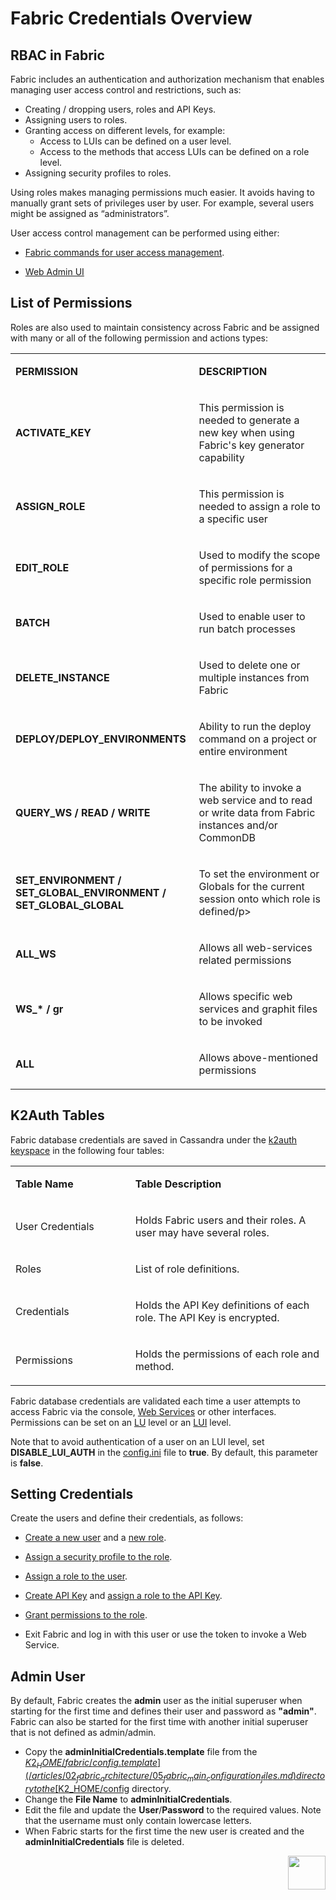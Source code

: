 # Fabric Credentials Overview

## RBAC in Fabric 
Fabric includes an authentication and authorization mechanism that enables managing user access control and restrictions, such as:

- Creating / dropping users, roles and API Keys.
- Assigning users to roles.
- Granting access on different levels, for example:
  - Access to LUIs can be defined on a user level.
  - Access to the methods that access LUIs can be defined on a role level.
- Assigning security profiles to roles.

Using roles makes managing permissions much easier. It avoids having to manually grant sets of privileges user by user. For example, several users might be assigned as “administrators”. 

User access control management can be performed using either:

- [Fabric commands for user access management](/articles/17_fabric_credentials/02_fabric_credentials_commands.md).

- [Web Admin UI](/articles/30_web_framework/03_web_admin_application.md)

##  List of Permissions 
Roles are also used to maintain consistency across Fabric and be assigned with many or all of the following permission and actions types:


<table>
<tbody>
<tr>
<td width="300pxl">
<p><strong>PERMISSION</strong></p>
</td>
<td width="600pxl">
<p><strong>DESCRIPTION</strong></p>
</td>
</tr>
<tr>
<td width="300pxl">
<p><strong>ACTIVATE_KEY</strong></p>
</td>
<td width="600pxl">
<p>This permission is needed to generate a new key when using Fabric's key generator capability</p>
</td>
</tr>
<tr>
<td width="300pxl">
<p><strong>ASSIGN_ROLE</strong></p>
</td>
<td width="600pxl">
<p>This permission is needed to assign a role to a specific user</p>
</td>
</tr>
<tr>
<td width="300pxl">
<p><strong>EDIT_ROLE</strong></p>
</td>
<td width="600pxl">
<p>Used to modify the scope of permissions for a specific role permission</p>
</td>
</tr>
<tr>
<td width="300pxl">
<p><strong>BATCH</strong></p>
</td>
<td width="600pxl">
<p>Used to enable user to run batch processes</p>
</td>
</tr>
<tr>
<td width="300pxl">
<p><strong>DELETE_INSTANCE</strong></p>
</td>
<td width="600pxl">
<p>Used to delete one or multiple instances from Fabric</p>
</td>
</tr>
<tr>
<td width="300pxl">
<p><strong>DEPLOY/DEPLOY_ENVIRONMENTS</strong></p>
</td>
<td width="600pxl">
<p>Ability to run the deploy command on a project or entire environment</p>
</td></tr>
<tr>
<td width="300pxl">
<p><strong>QUERY_WS / READ / WRITE</strong></p>
</td>
<td width="600pxl">
<p>The ability to invoke a web service and to read or write data from Fabric instances and/or CommonDB</p>
</td></tr>
<tr>
<td width="300pxl">
<p><strong>SET_ENVIRONMENT / SET_GLOBAL_ENVIRONMENT / SET_GLOBAL_GLOBAL</strong></p>
</td>
<td width="600pxl">
<p>To set the environment or Globals for the current session onto which role is defined/p>
</td></tr>
<tr>
<td width="300pxl">
<p><strong>ALL_WS</strong></p>
</td>
<td width="600pxl">
<p>Allows all web-services related permissions</p>
</td></tr>
<tr>
<td width="300pxl">
<p><strong>WS_* / gr<LUNAME></strong></p>
</td>
<td width="600pxl">
<p>Allows specific web services and graphit files to be invoked</p>
</td></tr>
<tr>
<td width="300pxl">
<p><strong>ALL</strong></p>
</td>
<td width="600pxl">
<p>Allows above-mentioned permissions</p>
</td></tr>
</table>


## K2Auth Tables

Fabric database credentials are saved in Cassandra under the [k2auth keyspace](/articles/02_fabric_architecture/06_cassandra_keyspaces_for_fabric.md) in the following four tables:  

<table>
<tbody>
<tr>
<td width="300pxl">
<p><strong>Table Name</strong></p>
</td>
<td width="600pxl">
<p><strong>Table Description</strong></p>
</td>
</tr>
<tr>
<td width="300pxl">
<p>User Credentials</p>
</td>
<td width="600pxl">
<p>Holds Fabric users and their roles. A user may have several roles.</p>
</td>
</tr>
<tr>
<td width="300pxl">
<p>Roles</p>
</td>
<td width="600pxl">
<p>List of role definitions.</p>
</td>
</tr>
<tr>
<td width="300pxl">
<p>Credentials</p>
</td>
<td width="600pxl">
<p>Holds the API Key definitions of each role. The API Key is encrypted.</p>
</td>
</tr>
<tr>
<td width="300pxl">
<p>Permissions</p>
</td>
<td width="600pxl">
<p>Holds the permissions of each role and method.</p>
</td>
</tr>
</tbody>
</table>


Fabric database credentials are validated each time a user attempts to access Fabric via the console, [Web Services](/articles/15_web_services_and_graphit/01_web_services_overview.md) or other interfaces. Permissions can be set on an [LU](/articles/01_fabric_overview/02_fabric_glossary.md#lu--lut) level or an [LUI](/articles/01_fabric_overview/02_fabric_glossary.md#lui) level.

Note that to avoid authentication of a user on an LUI level, set **DISABLE_LUI_AUTH** in the [config.ini](/articles/02_fabric_architecture/05_fabric_main_configuration_files.md#configini) file to **true**. By default, this parameter is **false**.

## Setting Credentials

Create the users and define their credentials, as follows: 

- [Create a new user](/articles/17_fabric_credentials/02_fabric_credentials_commands.md#create-user) and a [new role](/articles/17_fabric_credentials/02_fabric_credentials_commands.md#create-role).
- [Assign a security profile to the role](/articles/17_fabric_credentials/02_fabric_credentials_commands.md#assign-security_profile-security_profile-to-role-role).
- [Assign a role to the user](/articles/17_fabric_credentials/02_fabric_credentials_commands.md#assign-role-role-to-user-user).
- [Create API Key](/articles/17_fabric_credentials/02_fabric_credentials_commands.md#create-token)  and [assign a role to the API Key](/articles/17_fabric_credentials/02_fabric_credentials_commands.md#assign-role-role-to-token-token).
- [Grant permissions to the role](/articles/17_fabric_credentials/02_fabric_credentials_commands.md#grant-command).

- Exit Fabric and log in with this user or use the token to invoke a Web Service.

## Admin User

By default, Fabric creates the **admin** user as the initial superuser when starting for the first time and defines their user and password as **"admin"**. Fabric can also be started for the first time with another initial superuser that is not defined as admin/admin.  

- Copy the **adminInitialCredentials.template** file from the [$K2_HOME/fabric/config.template](/articles/02_fabric_architecture/05_fabric_main_configuration_files.md) directory to the [$K2_HOME/config](/articles/02_fabric_architecture/02_fabric_directories.md#k2_homeconfig) directory.
- Change the **File Name** to **adminInitialCredentials**.
- Edit the file and update the **User**/**Password** to the required values. Note that the username must only contain lowercase letters.
- When Fabric starts for the first time the new user is created and the **adminInitialCredentials** file is deleted.

[<img align="right" width="60" height="54" src="/articles/images/Next.png">](/articles/17_fabric_credentials/02_fabric_credentials_commands.md)
